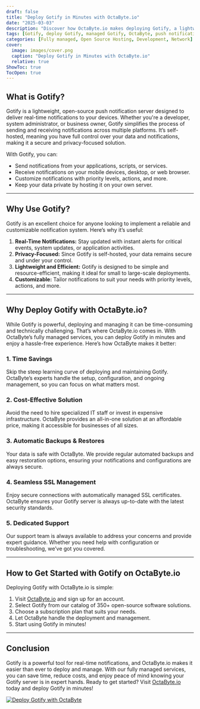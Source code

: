 ```yaml
---
draft: false
title: "Deploy Gotify in Minutes with OctaByte.io"
date: "2025-03-03"
description: "Discover how OctaByte.io makes deploying Gotify, a lightweight push notification server, effortless and hassle-free. Learn why Gotify is a must-have tool for real-time notifications and how OctaByte’s managed services save you time, money, and effort."
tags: [Gotify, deploy Gotify, managed Gotify, OctaByte, push notification server, open-source software, managed services, real-time notifications, cost-effective deployment, SSL management, automatic backups]
categories: [Fully managed, Open Source Hosting, Development, Network]
cover:
  image: images/cover.png
  caption: "Deploy Gotify in Minutes with OctaByte.io"
  relative: true
ShowToc: true
TocOpen: true
---
```



## What is Gotify?

Gotify is a lightweight, open-source push notification server designed to deliver real-time notifications to your devices. Whether you're a developer, system administrator, or business owner, Gotify simplifies the process of sending and receiving notifications across multiple platforms. It’s self-hosted, meaning you have full control over your data and notifications, making it a secure and privacy-focused solution.

With Gotify, you can:
- Send notifications from your applications, scripts, or services.
- Receive notifications on your mobile devices, desktop, or web browser.
- Customize notifications with priority levels, actions, and more.
- Keep your data private by hosting it on your own server.

---

## Why Use Gotify?

Gotify is an excellent choice for anyone looking to implement a reliable and customizable notification system. Here’s why it’s useful:

1. **Real-Time Notifications:** Stay updated with instant alerts for critical events, system updates, or application activities.
2. **Privacy-Focused:** Since Gotify is self-hosted, your data remains secure and under your control.
3. **Lightweight and Efficient:** Gotify is designed to be simple and resource-efficient, making it ideal for small to large-scale deployments.
4. **Customizable:** Tailor notifications to suit your needs with priority levels, actions, and more.

---

## Why Deploy Gotify with OctaByte.io?

While Gotify is powerful, deploying and managing it can be time-consuming and technically challenging. That’s where OctaByte.io comes in. With OctaByte’s fully managed services, you can deploy Gotify in minutes and enjoy a hassle-free experience. Here’s how OctaByte makes it better:

### 1. **Time Savings**
Skip the steep learning curve of deploying and maintaining Gotify. OctaByte’s experts handle the setup, configuration, and ongoing management, so you can focus on what matters most.

### 2. **Cost-Effective Solution**
Avoid the need to hire specialized IT staff or invest in expensive infrastructure. OctaByte provides an all-in-one solution at an affordable price, making it accessible for businesses of all sizes.

### 3. **Automatic Backups & Restores**
Your data is safe with OctaByte. We provide regular automated backups and easy restoration options, ensuring your notifications and configurations are always secure.

### 4. **Seamless SSL Management**
Enjoy secure connections with automatically managed SSL certificates. OctaByte ensures your Gotify server is always up-to-date with the latest security standards.

### 5. **Dedicated Support**
Our support team is always available to address your concerns and provide expert guidance. Whether you need help with configuration or troubleshooting, we’ve got you covered.

---

## How to Get Started with Gotify on OctaByte.io

Deploying Gotify with OctaByte.io is simple:
1. Visit [OctaByte.io](https://octabyte.io) and sign up for an account.
2. Select Gotify from our catalog of 350+ open-source software solutions.
3. Choose a subscription plan that suits your needs.
4. Let OctaByte handle the deployment and management.
5. Start using Gotify in minutes!

---

## Conclusion

Gotify is a powerful tool for real-time notifications, and OctaByte.io makes it easier than ever to deploy and manage. With our fully managed services, you can save time, reduce costs, and enjoy peace of mind knowing your Gotify server is in expert hands. Ready to get started? Visit [OctaByte.io](https://octabyte.io) today and deploy Gotify in minutes!

[![Deploy Gotify with OctaByte](/images/deploy-on-octabyte.png)](https://octabyte.io/fully-managed-open-source-services/development/network/gotify)
